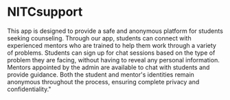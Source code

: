 # NITCsupport

This app is designed to provide a safe and anonymous platform for students seeking counseling. Through our app, students can connect with experienced mentors who are trained to help them work through a variety of problems. Students can sign up for chat sessions based on the type of problem they are facing, without having to reveal any personal information. Mentors appointed by the admin are available to chat with students and provide guidance. Both the student and mentor's identities remain anonymous throughout the process, ensuring complete privacy and confidentiality."



